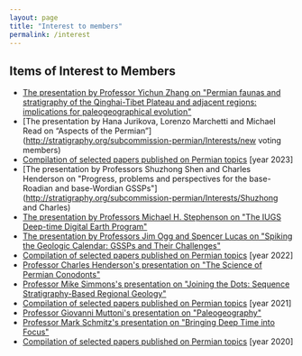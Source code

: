 ```yaml
---
layout: page
title: "Interest to members"
permalink: /interest
---
```

## Items of Interest to Members
* [The presentation by Professor Yichun Zhang on "Permian faunas and stratigraphy of the Qinghai-Tibet Plateau and adjacent regions: 
implications for paleogeographical evolution"](http://stratigraphy.org/subcommission-permian/Interests/Yichun)
* [The presentation by Hana Jurikova, Lorenzo Marchetti and Michael Read on “Aspects of the Permian”](http://stratigraphy.org/subcommission-permian/Interests/new voting members)
* [Compilation of selected papers published on Permian topics](http://stratigraphy.org/subcommission-permian/Interests/2023) [year 2023]
* [The presentation by Professors Shuzhong Shen and Charles Henderson on "Progress, problems and perspectives for the base-Roadian and base-Wordian GSSPs"](http://stratigraphy.org/subcommission-permian/Interests/Shuzhong and Charles)
* [The presentation by Professors Michael H. Stephenson on "The IUGS Deep-time Digital Earth Program"](http://stratigraphy.org/subcommission-permian/Interests/DDE)
* [The presentation by Professors Jim Ogg and Spencer Lucas on "Spiking the Geologic Calendar: GSSPs and Their Challenges"](http://stratigraphy.org/subcommission-permian/Interests/ogg&lucas)
* [Compilation of selected papers published on Permian topics](http://stratigraphy.org/subcommission-permian/Interests/2022) [year 2022]
* [Professor Charles Henderson's presentation on "The Science of Permian Conodonts"](http://stratigraphy.org/subcommission-permian/Interests/Charles)
* [Professor Mike Simmons's presentation on "Joining the Dots: Sequence Stratigraphy-Based Regional Geology"](http://stratigraphy.org/subcommission-permian/Interests/Simmons)
* [Compilation of selected papers published on Permian topics](http://stratigraphy.org/subcommission-permian/Interests/2021) [year 2021]
* [Professor Giovanni Muttoni's presentation on "Paleogeography"](http://stratigraphy.org/subcommission-permian/Interests/Giovanni)
* [Professor Mark Schmitz's presentation on "Bringing Deep Time into Focus"](http://stratigraphy.org/subcommission-permian/Interests/Mark)
* [Compilation of selected papers published on Permian topics](http://stratigraphy.org/subcommission-permian/Interests/2020) [year 2020]

